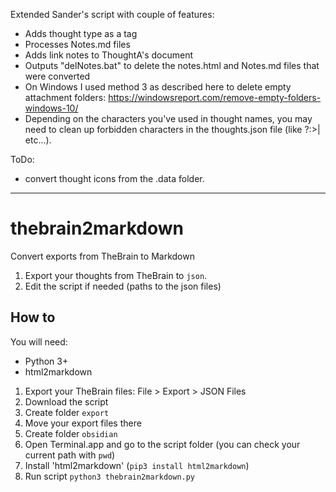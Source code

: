 Extended Sander's script with couple of features:
- Adds thought type as a tag
- Processes Notes.md files
- Adds link notes to ThoughtA's document
- Outputs "delNotes.bat" to delete the notes.html and Notes.md files that were converted
- On Windows I used method 3 as described here to delete empty attachment folders: https://windowsreport.com/remove-empty-folders-windows-10/
- Depending on the characters you've used in thought names, you may need to clean up forbidden characters in the thoughts.json file (like ?:>| etc...). 


ToDo:
- convert thought icons from the .data folder.

------------

# thebrain2markdown
Convert exports from TheBrain to Markdown

1. Export your thoughts from TheBrain to `json`.
2. Edit the script if needed (paths to the json files)


## How to
You will need:
* Python 3+
* html2markdown

1. Export your TheBrain files: File > Export > JSON Files
2. Download the script
3. Create folder `export`
4. Move your export files there
5. Create folder `obsidian`
6. Open Terminal.app and go to the script folder (you can check your current path with `pwd`)
6. Install 'html2markdown' (`pip3 install html2markdown`)
7. Run script `python3 thebrain2markdown.py`
